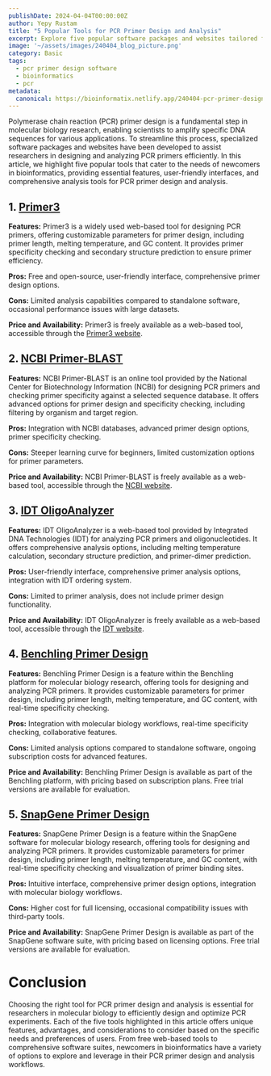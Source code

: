 ```yaml
---
publishDate: 2024-04-04T00:00:00Z
author: Yepy Rustam
title: "5 Popular Tools for PCR Primer Design and Analysis"
excerpt: Explore five popular software packages and websites tailored for newcomers in bioinformatics. From feature-rich platforms to user-friendly interfaces, each tool offers unique capabilities, benefits, and considerations to consider.  
image: '~/assets/images/240404_blog_picture.png'
category: Basic
tags:
  - pcr primer design software
  - bioinformatics
  - pcr
metadata:
  canonical: https://bioinformatix.netlify.app/240404-pcr-primer-design-software
---
```


Polymerase chain reaction (PCR) primer design is a fundamental step in molecular biology research, enabling scientists to amplify specific DNA sequences for various applications. To streamline this process, specialized software packages and websites have been developed to assist researchers in designing and analyzing PCR primers efficiently. In this article, we highlight five popular tools that cater to the needs of newcomers in bioinformatics, providing essential features, user-friendly interfaces, and comprehensive analysis tools for PCR primer design and analysis.

## 1. [Primer3](https://primer3.org/)

**Features:** Primer3 is a widely used web-based tool for designing PCR primers, offering customizable parameters for primer design, including primer length, melting temperature, and GC content. It provides primer specificity checking and secondary structure prediction to ensure primer efficiency.

**Pros:** Free and open-source, user-friendly interface, comprehensive primer design options.

**Cons:** Limited analysis capabilities compared to standalone software, occasional performance issues with large datasets.

**Price and Availability:** Primer3 is freely available as a web-based tool, accessible through the [Primer3 website](https://primer3.org/).

## 2. [NCBI Primer-BLAST](https://www.ncbi.nlm.nih.gov/tools/primer-blast/)

**Features:** NCBI Primer-BLAST is an online tool provided by the National Center for Biotechnology Information (NCBI) for designing PCR primers and checking primer specificity against a selected sequence database. It offers advanced options for primer design and specificity checking, including filtering by organism and target region.

**Pros:** Integration with NCBI databases, advanced primer design options, primer specificity checking.

**Cons:** Steeper learning curve for beginners, limited customization options for primer parameters.

**Price and Availability:** NCBI Primer-BLAST is freely available as a web-based tool, accessible through the [NCBI website](https://www.ncbi.nlm.nih.gov/tools/primer-blast/).

## 3. [IDT OligoAnalyzer](https://sg.idtdna.com/pages/tools/oligoanalyzer)

**Features:** IDT OligoAnalyzer is a web-based tool provided by Integrated DNA Technologies (IDT) for analyzing PCR primers and oligonucleotides. It offers comprehensive analysis options, including melting temperature calculation, secondary structure prediction, and primer-dimer prediction.

**Pros:** User-friendly interface, comprehensive primer analysis options, integration with IDT ordering system.

**Cons:** Limited to primer analysis, does not include primer design functionality.

**Price and Availability:** IDT OligoAnalyzer is freely available as a web-based tool, accessible through the [IDT website](https://sg.idtdna.com/pages/tools/oligoanalyzer).

## 4. [Benchling Primer Design](https://www.benchling.com/primers)

**Features:** Benchling Primer Design is a feature within the Benchling platform for molecular biology research, offering tools for designing and analyzing PCR primers. It provides customizable parameters for primer design, including primer length, melting temperature, and GC content, with real-time specificity checking.

**Pros:** Integration with molecular biology workflows, real-time specificity checking, collaborative features.

**Cons:** Limited analysis options compared to standalone software, ongoing subscription costs for advanced features.

**Price and Availability:** Benchling Primer Design is available as part of the Benchling platform, with pricing based on subscription plans. Free trial versions are available for evaluation.

## 5. [SnapGene Primer Design](https://support.snapgene.com/hc/en-us/articles/16307353269908-Create-a-Primer-SnapGene-7-0-and-later)

**Features:** SnapGene Primer Design is a feature within the SnapGene software for molecular biology research, offering tools for designing and analyzing PCR primers. It provides customizable parameters for primer design, including primer length, melting temperature, and GC content, with real-time specificity checking and visualization of primer binding sites.

**Pros:** Intuitive interface, comprehensive primer design options, integration with molecular biology workflows.

**Cons:** Higher cost for full licensing, occasional compatibility issues with third-party tools.

**Price and Availability:** SnapGene Primer Design is available as part of the SnapGene software suite, with pricing based on licensing options. Free trial versions are available for evaluation.

# Conclusion

Choosing the right tool for PCR primer design and analysis is essential for researchers in molecular biology to efficiently design and optimize PCR experiments. Each of the five tools highlighted in this article offers unique features, advantages, and considerations to consider based on the specific needs and preferences of users. From free web-based tools to comprehensive software suites, newcomers in bioinformatics have a variety of options to explore and leverage in their PCR primer design and analysis workflows.

